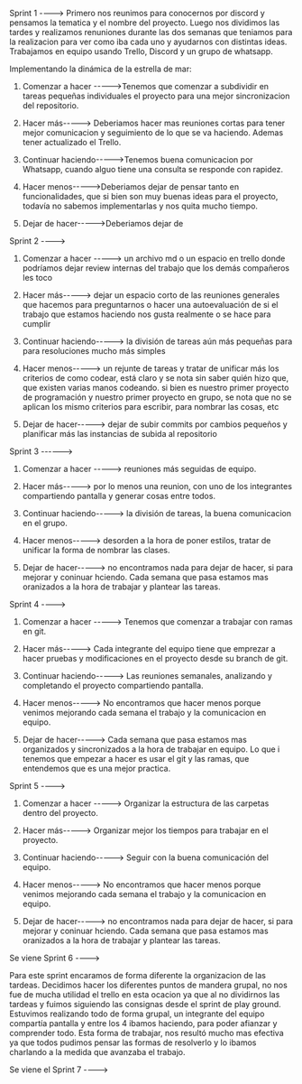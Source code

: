 Sprint 1 ---->
Primero nos reunimos para conocernos por discord y pensamos la tematica y el nombre del proyecto.
Luego nos dividimos las tardes y realizamos renuniones durante las dos semanas que teniamos para la realizacion para ver como iba cada uno y ayudarnos con distintas ideas.
Trabajamos en equipo usando Trello, Discord y un grupo de whatsapp.

Implementando la dinámica de la estrella de mar:

1. Comenzar a hacer ----->Tenemos que comenzar a subdividir en tareas pequeñas individuales el proyecto para una mejor sincronizacion del repositorio.
   
2. Hacer más-----> Deberiamos hacer mas reuniones cortas para tener mejor comunicacion y seguimiento de lo que se va haciendo. Ademas tener    actualizado el Trello.
   
3. Continuar haciendo----->Tenemos buena comunicacion por Whatsapp, cuando alguo tiene una consulta se responde con rapidez.
   
4. Hacer menos----->Deberiamos dejar de pensar tanto en funcionalidades, que si bien son muy buenas ideas para el proyecto, todavía no sabemos implementarlas y nos quita mucho tiempo.
   
5. Dejar de hacer----->Deberiamos dejar de 
   


Sprint 2 ---->

1. Comenzar a hacer -----> un archivo md o un espacio en trello donde podríamos dejar review internas del trabajo que los demás compañeros les toco

2. Hacer más-----> dejar un espacio corto de las reuniones generales que hacemos para preguntarnos o hacer una autoevaluación de si el trabajo que estamos haciendo nos gusta realmente o se hace para cumplir

3. Continuar haciendo-----> la división de tareas aún más pequeñas para para resoluciones mucho más simples

4. Hacer menos-----> un rejunte de tareas y tratar de unificar más los criterios de como codear, está claro y se nota sin saber quién hizo que, que existen varias manos codeando. si bien es nuestro primer proyecto de programación y nuestro primer proyecto en grupo, se nota que no se aplican los mismo criterios para escribir, para nombrar las cosas, etc

5. Dejar de hacer-----> dejar de subir commits por cambios pequeños y planificar más las instancias de subida al repositorio

Sprint 3 ------>

1. Comenzar a hacer -----> reuniones más seguidas de equipo.

2. Hacer más-----> por lo menos una reunion, con uno de los integrantes compartiendo pantalla y generar cosas entre todos.

3. Continuar haciendo-----> la división de tareas, la buena comunicacion en el grupo.

4. Hacer menos-----> desorden a la hora de poner estilos, tratar de unificar la forma de nombrar las clases.

5. Dejar de hacer-----> no encontramos nada para dejar de hacer, si para mejorar y coninuar hciendo. Cada semana que pasa estamos mas oranizados a la hora de trabajar y plantear las tareas.

Sprint 4 ---->

1. Comenzar a hacer -----> Tenemos que comenzar a trabajar con ramas en git.

2. Hacer más-----> Cada integrante del equipo tiene que emprezar a hacer pruebas y modificaciones en el proyecto desde su branch de git.

3. Continuar haciendo-----> Las reuniones semanales, analizando  y completando el proyecto compartiendo pantalla.

4. Hacer menos-----> No encontramos que hacer menos porque venimos mejorando cada semana el trabajo y la comunicacion en equipo.

5. Dejar de hacer-----> Cada semana que pasa estamos mas organizados y sincronizados a la hora de trabajar en equipo. Lo que i tenemos que empezar a hacer es usar el git y las ramas, que entendemos que es una mejor practica.

Sprint 5 ---->

1. Comenzar a hacer -----> Organizar la estructura de las carpetas dentro del proyecto.

2. Hacer más-----> Organizar mejor los tiempos para trabajar en el proyecto.

3. Continuar haciendo-----> Seguir con la buena comunicación del equipo.

4. Hacer menos-----> No encontramos que hacer menos porque venimos mejorando cada semana el trabajo y la comunicacion en equipo.

5. Dejar de hacer----->  no encontramos nada para dejar de hacer, si para mejorar y coninuar hciendo. Cada semana que pasa estamos mas oranizados a la hora de trabajar y plantear las tareas.

Se viene Sprint 6 ---->

Para este sprint encaramos de forma diferente la organizacion de las tardeas. Decidimos hacer los diferentes puntos de mandera grupal, no nos fue de mucha utilidad el trello  en esta ocacion ya que al no dividirnos  las tardeas y fuimos siguiendo las consignas desde el sprint de play ground. Estuvimos realizando todo de forma grupal, un integrante del equipo compartía pantalla y entre los 4 ibamos haciendo, para poder afianzar y comprender todo. Esta forma de trabajar, nos resultó mucho mas efectiva ya que todos pudimos pensar las formas de resolverlo y lo ibamos charlando a la medida que avanzaba el trabajo.

Se viene el Sprint 7 ---->